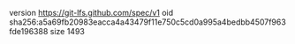 version https://git-lfs.github.com/spec/v1
oid sha256:a5a69fb20983eacca4a43479f11e750c5cd0a995a4bedbb4507f963fde196388
size 1493
